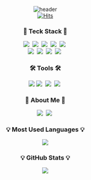 <div align="center">
  
![header](https://capsule-render.vercel.app/api?type=waving&color=timeau&height=300&section=header&text=Sungyong%20Lim&fontSize=90&animation=fadeIn&fontAlignY=38)<br>
[![Hits](https://hits.seeyoufarm.com/api/count/incr/badge.svg?url=https%3A%2F%2Fgithub.com%2Fsungyong-lim&count_bg=%2379C83D&title_bg=%23555555&icon=&icon_color=%23E7E7E7&title=hits&edge_flat=false)](https://hits.seeyoufarm.com) 
<h3 align="center">💪 Teck Stack 💪</h3>
<p align="center">
  
  <img src="https://img.shields.io/badge/Android-3DDC84?style=flat&logo=Android&logoColor=white"/></a>&nbsp;
  <img src="https://img.shields.io/badge/Kotlin-7F52FF?style=flat&logo=Kotlin&logoColor=white"/></a>&nbsp;
  <img src="https://img.shields.io/badge/Java-EE4C2C?style=flat&logo=Jameson&logoColor=white"/></a>&nbsp;
  <img src="https://img.shields.io/badge/Python-3776AB?style=flat&logo=Python&logoColor=white"/></a>&nbsp;
  <img src="https://img.shields.io/badge/JupyterNotebook-F37626?style=flat&logo=Jupyter&logoColor=white"/></a>&nbsp;
  <br>
  <img src="https://img.shields.io/badge/Firebase-FFCA28?style=flat&logo=FIREBASE&logoColor=white"/></a>&nbsp; 
    <img src="https://img.shields.io/badge/AWS-FF9900?style=flat&logo=Amazon AWS&logoColor=white"/></a>&nbsp; 
  <img src="https://img.shields.io/badge/MySQL-4479A1?style=flat&logo=MySQL&logoColor=white"/></a>&nbsp;
  <img src="https://img.shields.io/badge/ORACLE-F80000?style=flat&logo=ORACLE&logoColor=white"/></a>&nbsp;
</p>


<h3 align="center">🛠 Tools 🛠</h3>
<p align="center">
  <img src="https://img.shields.io/badge/Git-F05032?style=flat&logo=Git&logoColor=white"/></a>
  <img src="https://img.shields.io/badge/GitHub-181717?style=flat&logo=GitHub&logoColor=white"/></a>&nbsp;
  <img src="https://img.shields.io/badge/Discord-5865F2?style=flat&logo=Discord&logoColor=white"/></a>&nbsp;
  <img src="https://img.shields.io/badge/Slack-4A154B?style=flat&logo=Slack&logoColor=white"/></a>&nbsp;
  
  </p>

<h3 align="center"> 🤟 About Me 🤟 </h3>
<p align="center">
  <a href="mailto:dlatjddyd524@gmail.com" target="_blank"><img src="https://img.shields.io/badge/dlatjddyd524@gmail.com-EA4335?style=flat-square&logo=Gmail&logoColor=white"/></a>&nbsp;
  <img src="https://img.shields.io/badge/Instagram-E4405F?style=flat&logo=Instagram&logoColor=white"/></a>&nbsp;
</p>

<h3 align="center">💡 Most Used Languages 💡</h3>
<p align="center">
  <a href="https://github.com/sungyong-lim">
    <img align="center" src="https://github-readme-stats.vercel.app/api/top-langs/?username=sungyong-lim&layout=compact&show_icons=true&show_owner=ture&hide_title=true&theme=nord&hide=Objective%2DC,c,scss,shell,ruby" />
  </a>
</p>

<h3 align="center">💡 GitHub Stats 💡</h3>
<p align="center">
  <a href="https://github.com/sungyong-lim">
    <img align="center" src="https://github-readme-stats.vercel.app/api?username=sungyong-lim&hide_title=true&show_icons=true&include_all_commits=true&theme=nord" />
  </a>
</p>

</div>
